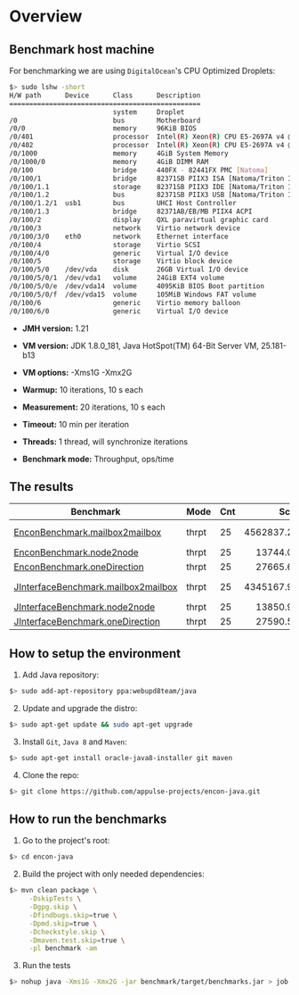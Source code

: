 # Overview

## Benchmark host machine

For benchmarking we are using `DigitalOcean`'s CPU Optimized Droplets:

```bash
$> sudo lshw -short
H/W path      Device      Class      Description
================================================
                          system     Droplet
/0                        bus        Motherboard
/0/0                      memory     96KiB BIOS
/0/401                    processor  Intel(R) Xeon(R) CPU E5-2697A v4 @ 2.60GHz
/0/402                    processor  Intel(R) Xeon(R) CPU E5-2697A v4 @ 2.60GHz
/0/1000                   memory     4GiB System Memory
/0/1000/0                 memory     4GiB DIMM RAM
/0/100                    bridge     440FX - 82441FX PMC [Natoma]
/0/100/1                  bridge     82371SB PIIX3 ISA [Natoma/Triton II]
/0/100/1.1                storage    82371SB PIIX3 IDE [Natoma/Triton II]
/0/100/1.2                bus        82371SB PIIX3 USB [Natoma/Triton II]
/0/100/1.2/1  usb1        bus        UHCI Host Controller
/0/100/1.3                bridge     82371AB/EB/MB PIIX4 ACPI
/0/100/2                  display    QXL paravirtual graphic card
/0/100/3                  network    Virtio network device
/0/100/3/0    eth0        network    Ethernet interface
/0/100/4                  storage    Virtio SCSI
/0/100/4/0                generic    Virtual I/O device
/0/100/5                  storage    Virtio block device
/0/100/5/0    /dev/vda    disk       26GB Virtual I/O device
/0/100/5/0/1  /dev/vda1   volume     24GiB EXT4 volume
/0/100/5/0/e  /dev/vda14  volume     4095KiB BIOS Boot partition
/0/100/5/0/f  /dev/vda15  volume     105MiB Windows FAT volume
/0/100/6                  generic    Virtio memory balloon
/0/100/6/0                generic    Virtual I/O device
```

* **JMH version:** 1.21

* **VM version:** JDK 1.8.0_181, Java HotSpot(TM) 64-Bit Server VM, 25.181-b13

* **VM options:** -Xms1G -Xmx2G

* **Warmup:** 10 iterations, 10 s each

* **Measurement:** 20 iterations, 10 s each

* **Timeout:** 10 min per iteration

* **Threads:** 1 thread, will synchronize iterations

* **Benchmark mode:** Throughput, ops/time

## The results

| Benchmark                                                                                                      | Mode  | Cnt | Score       | Error       | Units |
|----------------------------------------------------------------------------------------------------------------|-------|-----|------------:|------------:|-------|
| [EnconBenchmark.mailbox2mailbox](./src/main/java/io/appulse/encon/benchmark/EnconBenchmark.java#L103)          | thrpt | 25  | 4562837.232 | ± 48730.020 | ops/s |
| [EnconBenchmark.node2node](./src/main/java/io/appulse/encon/benchmark/EnconBenchmark.java#L177)                | thrpt | 25  |   13744.084 |   ± 160.906 | ops/s |
| [EnconBenchmark.oneDirection](./src/main/java/io/appulse/encon/benchmark/EnconBenchmark.java#L167)             | thrpt | 25  |   27665.670 |   ± 230.607 | ops/s |
| [JInterfaceBenchmark.mailbox2mailbox](./src/main/java/io/appulse/encon/benchmark/JInterfaceBenchmark.java#L99) | thrpt | 25  | 4345167.985 | ± 22392.570 | ops/s |
| [JInterfaceBenchmark.node2node](./src/main/java/io/appulse/encon/benchmark/JInterfaceBenchmark.java#L175)      | thrpt | 25  |   13850.978 |   ± 126.660 | ops/s |
| [JInterfaceBenchmark.oneDirection](./src/main/java/io/appulse/encon/benchmark/JInterfaceBenchmark.java#L165)   | thrpt | 25  |   27590.545 |   ± 253.874 | ops/s |

## How to setup the environment

1. Add Java repository:

```bash
$> sudo add-apt-repository ppa:webupd8team/java
```

2. Update and upgrade the distro:

```bash
$> sudo apt-get update && sudo apt-get upgrade
```

3. Install `Git`, `Java 8` and `Maven`:

```bash
$> sudo apt-get install oracle-java8-installer git maven
```

4. Clone the repo:

```bash
$> git clone https://github.com/appulse-projects/encon-java.git
```

## How to run the benchmarks

1. Go to the project's root:

```bash
$> cd encon-java
```

2. Build the project with only needed dependencies:

```bash
$> mvn clean package \
     -DskipTests \
     -Dgpg.skip \
     -Dfindbugs.skip=true \
     -Dpmd.skip=true \
     -Dcheckstyle.skip \
     -Dmaven.test.skip=true \
     -pl benchmark -am
```

3. Run the tests

```bash
$> nohup java -Xms1G -Xmx2G -jar benchmark/target/benchmarks.jar > job.logs 2>&1 &
```
